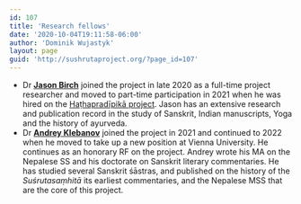```yaml
---
id: 107
title: 'Research fellows'
date: '2020-10-04T19:11:58-06:00'
author: 'Dominik Wujastyk'
layout: page
guid: 'http://sushrutaproject.org/?page_id=107'
---
```


- Dr **[Jason Birch](https://www.theluminescent.org/p/jason-birch.html)** joined the project in late 2020 as a full-time project researcher and moved to part-time participation in 2021 when he was hired on the [Haṭhapradīpikā project](https://www.theluminescent.org/2020/12/lightonhathayoga-projectlaunch.html). Jason has an extensive research and publication record in the study of Sanskrit, Indian manuscripts, Yoga and the history of ayurveda.
- Dr **[Andrey Klebanov](https://kyoto-u.academia.edu/AndreyKlebanov)** joined the project in 2021 and continued to 2022 when he moved to take up a new position at Vienna University. He continues as an honorary RF on the project. Andrey wrote his MA on the Nepalese SS and his doctorate on Sanskrit literary commentaries. He has studied several Sanskrit śāstras, and published on the history of the *Suśrutasaṃhitā* its earliest commentaries, and the Nepalese MSS that are the core of this project.